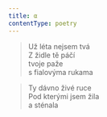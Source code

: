 ```yaml
---
title: α
contentType: poetry
---
```


> Už léta nejsem tvá  
> Z židle tě páčí  
> tvoje paže  
> s fialovýma rukama

  

> Ty dávno živé ruce  
> Pod kterými jsem žila  
> a sténala
